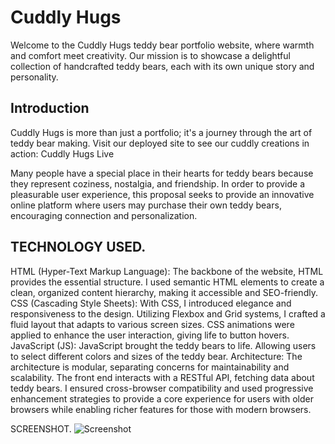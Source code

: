 # Cuddly Hugs

Welcome to the Cuddly Hugs teddy bear portfolio website, where warmth and comfort meet creativity. Our mission is to showcase a delightful collection of handcrafted teddy bears, each with its own unique story and personality. 

## Introduction

Cuddly Hugs is more than just a portfolio; it's a journey through the art of teddy bear making. Visit our deployed site to see our cuddly creations in action: Cuddly Hugs Live

Many people have a special place in their hearts for teddy bears because they represent coziness, nostalgia, and friendship. In order to provide a pleasurable user experience, this proposal seeks to provide an innovative online platform where users may purchase their own teddy bears, encouraging connection and personalization.

## TECHNOLOGY USED.

HTML (Hyper-Text Markup Language): The backbone of the website, HTML provides the essential structure. I used semantic HTML elements to create a clean, organized content hierarchy, making it accessible and SEO-friendly.
CSS (Cascading Style Sheets): With CSS, I introduced elegance and responsiveness to the design. Utilizing Flexbox and Grid systems, I  crafted a fluid layout that adapts to various screen sizes. CSS animations were applied to enhance the user interaction, giving life to button hovers.
JavaScript (JS): JavaScript brought the teddy bears to life. Allowing users to select different colors and sizes of the teddy bear.
Architecture: The architecture is modular, separating concerns for maintainability and scalability. The front end interacts with a RESTful API, fetching data about teddy bears. I ensured cross-browser compatibility and used progressive enhancement strategies to provide a core experience for users with older browsers while enabling richer features for those with modern browsers.










SCREENSHOT.
![Screenshot](https://github.com/AnnKamau/cuddly-hugs/assets/137866952/cede081e-b26d-45d3-807f-113c8ffc2356)

